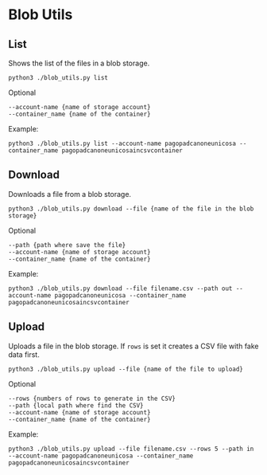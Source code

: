 # Blob Utils

## List

Shows the list of the files in a blob storage.

`python3 ./blob_utils.py list`

Optional

```
--account-name {name of storage account}
--container_name {name of the container}
```

Example:

`python3 ./blob_utils.py list --account-name pagopadcanoneunicosa --container_name pagopadcanoneunicosaincsvcontainer`

## Download

Downloads a file from a blob storage.

`python3 ./blob_utils.py download --file {name of the file in the blob storage}`

Optional

```
--path {path where save the file}
--account-name {name of storage account}
--container_name {name of the container}
```

Example:

`python3 ./blob_utils.py download --file filename.csv --path out --account-name pagopadcanoneunicosa --container_name pagopadcanoneunicosaincsvcontainer`

## Upload

Uploads a file in the blob storage. If `rows` is set it creates a CSV file with fake data first.

`python3 ./blob_utils.py upload --file {name of the file to upload}`

Optional

```
--rows {numbers of rows to generate in the CSV}
--path {local path where find the CSV}
--account-name {name of storage account}
--container_name {name of the container}
```

Example:

`python3 ./blob_utils.py upload --file filename.csv --rows 5 --path in --account-name pagopadcanoneunicosa --container_name pagopadcanoneunicosaincsvcontainer`
